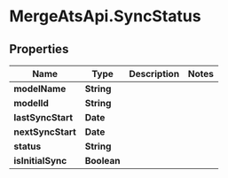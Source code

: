 # MergeAtsApi.SyncStatus

## Properties

Name | Type | Description | Notes
------------ | ------------- | ------------- | -------------
**modelName** | **String** |  | 
**modelId** | **String** |  | 
**lastSyncStart** | **Date** |  | 
**nextSyncStart** | **Date** |  | 
**status** | **String** |  | 
**isInitialSync** | **Boolean** |  | 


